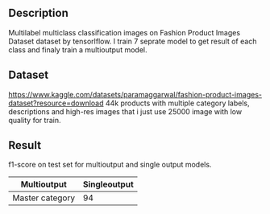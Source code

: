 ## Description

Multilabel multiclass classification images on Fashion Product Images Dataset dataset by tensorlflow.
I train 7 seprate model to get result of each class and finaly train a multioutput model.

## Dataset
https://www.kaggle.com/datasets/paramaggarwal/fashion-product-images-dataset?resource=download
44k products with multiple category labels, descriptions and high-res images that i just use 25000 image with low quality for train.

## Result
f1-score on test set for multioutput and single output models.

| Multioutput| Singleoutput
| ----------|-----------
Master category| 94| 87
